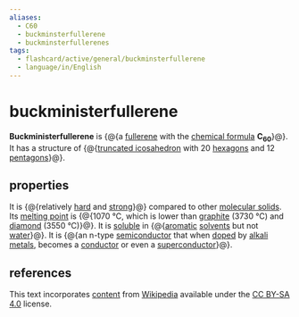 ```yaml
---
aliases:
  - C60
  - buckminsterfullerene
  - buckminsterfullerenes
tags:
  - flashcard/active/general/buckminsterfullerene
  - language/in/English
---
```


# buckministerfullerene

__Buckministerfullerene__ is {@{a [fullerene](fullerene.md) with the [chemical formula](chemical%20formula.md) __C<sub>60</sub>__}@}. It has a structure of {@{[truncated icosahedron](truncated%20icosahedron.md) with 20 [hexagons](hexagon.md) and 12 [pentagons](pentagon.md)}@}. <!--SR:!2025-05-18,571,310!2024-12-12,58,170-->

## properties

It is {@{relatively [hard](hardness.md) and [strong](strength%20of%20materials.md)}@} compared to other [molecular solids](molecular%20solid.md). Its [melting point](melting%20point.md) is {@{1070 °C, which is lower than [graphite](graphite.md) (3730 °C) and [diamond](diamond.md) (3550 °C)}@}. It is [soluble](solubility.md) in {@{[aromatic](aromaticity.md) [solvents](solvent.md) but not [water](water.md)}@}. It is {@{an n-type [semiconductor](semiconductor.md) that when [doped](doping%20(semiconductor).md) by [alkali metals](alkali%20metal.md), becomes a [conductor](electrical%20conductor.md) or even a [superconductor](superconductivity.md)}@}. <!--SR:!2025-07-20,459,230!2025-01-29,85,170!2026-03-06,489,230!2024-11-24,213,230-->

## references

This text incorporates [content](https://en.wikipedia.org/wiki/buckminsterfullerene) from [Wikipedia](Wikipedia.md) available under the [CC BY-SA 4.0](https://creativecommons.org/licenses/by-sa/4.0/) license.

